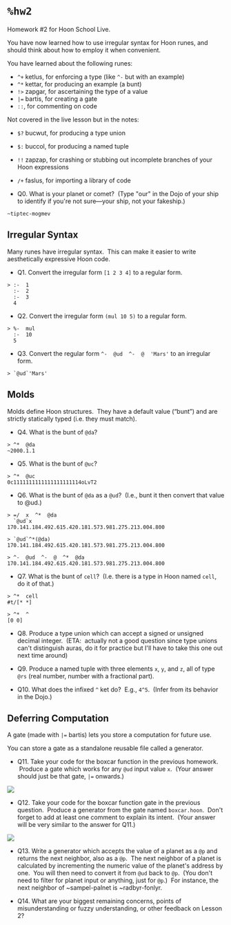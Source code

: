 #   `%hw2`

Homework #2 for Hoon School Live.  
  
You have now learned how to use irregular syntax for Hoon runes, and should think about how to employ it when convenient.  
  
You have learned about the following runes:  
  
- `^+` ketlus, for enforcing a type (like `^-` but with an example)  
- `^*` kettar, for producing an example (a bunt)  
- `!>` zapgar, for ascertaining the type of a value  
- `|=` bartis, for creating a gate  
- `::`, for commenting on code  
  
Not covered in the live lesson but in the notes:  
  
- `$?` bucwut, for producing a type union  
- `$:` buccol, for producing a named tuple  
- `!!` zapzap, for crashing or stubbing out incomplete branches of your Hoon expressions  
- `/+` faslus, for importing a library of code

- Q0. What is your planet or comet?  (Type "our" in the Dojo of your ship to identify if you're not sure—your ship, not your fakeship.)
```
~tiptec-mogmev
```

##  Irregular Syntax

Many runes have irregular syntax.  This can make it easier to write aesthetically expressive Hoon code.

- Q1. Convert the irregular form `[1 2 3 4]` to a regular form.
```
> :-  1
  :-  2
  :-  3
  4
```

- Q2. Convert the irregular form `(mul 10 5)` to a regular form.
```
> %-  mul
  :-  10
  5
```

- Q3. Convert the regular form `^-  @ud  ^-  @  'Mars'` to an irregular form.
```
> `@ud`'Mars'
```

##  Molds

Molds define Hoon structures.  They have a default value (“bunt”) and are strictly statically typed (i.e. they must match).

- Q4. What is the bunt of `@da`?
```
> ^*  @da
~2000.1.1
```

- Q5. What is the bunt of `@uc`?
```
> ^*  @uc
0c1111111111111111111114oLvT2
```

- Q6. What is the bunt of `@da` as a `@ud`?  (I.e., bunt it then convert that value to @ud.)  
```
> =/  x  ^*  @da
  `@ud`x
170.141.184.492.615.420.181.573.981.275.213.004.800

> `@ud`^*(@da)
170.141.184.492.615.420.181.573.981.275.213.004.800

> ^-  @ud  ^-  @  ^*  @da
170.141.184.492.615.420.181.573.981.275.213.004.800
```

- Q7. What is the bunt of `cell`?  (I.e. there is a type in Hoon named `cell`, do it of that.)
```
> ^*  cell
#t/[* *]

> ^*  ^
[0 0]
```

- Q8. Produce a type union which can accept a signed or unsigned decimal integer.  (ETA:  actually not a good question since type unions can't distinguish auras, do it for practice but I'll have to take this one out next time around)  

- Q9. Produce a named tuple with three elements `x`, `y`, and `z`, all of type `@rs` (real number, number with a fractional part).

- Q10. What does the infixed `^` ket do?  E.g., `4^5`.  (Infer from its behavior in the Dojo.)

##  Deferring Computation

A gate (made with `|=` bartis) lets you store a computation for future use.  
  
You can store a gate as a standalone reusable file called a generator.

- Q11. Take your code for the boxcar function in the previous homework.  Produce a gate which works for any `@ud` input value `x`.  (Your answer should just be that gate, `|=` onwards.)  

![](https://lh3.googleusercontent.com/GircNC0W49Axuddqbw280FX7CYA53q70TXT1v_qp6OEFutcIcz5Kc1OnwRFbjLIgG9kMfRYuvawL5XWK7a6mb10Itiye6y22UOAX0pPDZOblTLR7IfiwDa6Iwx8PEDkKFVG4jw3fzxbhX89NVT32QTaJMKfkP6SSAmIxM7xgVTOHFBLhQTvtlWHVGfmZPsKJgos_)

- Q12. Take your code for the boxcar function gate in the previous question.  Produce a generator from the gate named `boxcar.hoon`.  Don't forget to add at least one comment to explain its intent.  (Your answer will be very similar to the answer for Q11.)

![](https://lh3.googleusercontent.com/GircNC0W49Axuddqbw280FX7CYA53q70TXT1v_qp6OEFutcIcz5Kc1OnwRFbjLIgG9kMfRYuvawL5XWK7a6mb10Itiye6y22UOAX0pPDZOblTLR7IfiwDa6Iwx8PEDkKFVG4jw3fzxbhX89NVT32QTaJMKfkP6SSAmIxM7xgVTOHFBLhQTvtlWHVGfmZPsKJgos_)

- Q13. Write a generator which accepts the value of a planet as a `@p` and returns the next neighbor, also as a `@p`.  The next neighbor of a planet is calculated by incrementing the numeric value of the planet's address by one.  You will then need to convert it from `@ud` back to `@p`.  (You don't need to filter for planet input or anything, just for `@p`.)  For instance, the next neighbor of ~sampel-palnet is ~radbyr-fonlyr.

- Q14. What are your biggest remaining concerns, points of misunderstanding or fuzzy understanding, or other feedback on Lesson 2?